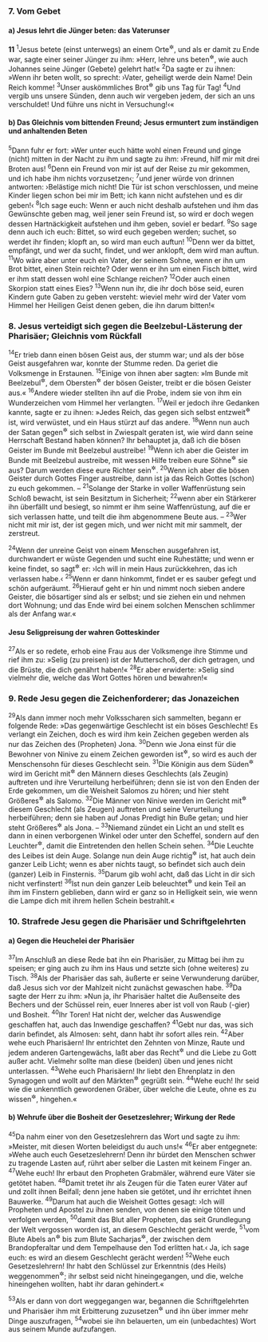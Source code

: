 ### 7. Vom Gebet

#### a) Jesus lehrt die Jünger beten: das Vaterunser

__11__
<sup>1</sup>Jesus betete (einst unterwegs) an einem Orte<sup title="= irgendwo">&#x2732;</sup>, und als er damit zu Ende war, sagte einer seiner Jünger zu ihm: »Herr, lehre uns beten<sup title="= ein Gebet">&#x2732;</sup>, wie auch Johannes seine Jünger (Gebete) gelehrt hat!«
<sup>2</sup>Da sagte er zu ihnen: »Wenn ihr beten wollt, so sprecht: ›Vater, geheiligt werde dein Name! Dein Reich komme!
<sup>3</sup>Unser auskömmliches Brot<sup title="vgl. Mt 6,11">&#x2732;</sup> gib uns Tag für Tag!
<sup>4</sup>Und vergib uns unsere Sünden, denn auch wir vergeben jedem, der sich an uns verschuldet! Und führe uns nicht in Versuchung!‹«

#### b) Das Gleichnis vom bittenden Freund; Jesus ermuntert zum inständigen und anhaltenden Beten

<sup>5</sup>Dann fuhr er fort: »Wer unter euch hätte wohl einen Freund und ginge (nicht) mitten in der Nacht zu ihm und sagte zu ihm: ›Freund, hilf mir mit drei Broten aus!
<sup>6</sup>Denn ein Freund von mir ist auf der Reise zu mir gekommen, und ich habe ihm nichts vorzusetzen‹;
<sup>7</sup>und jener würde von drinnen antworten: ›Belästige mich nicht! Die Tür ist schon verschlossen, und meine Kinder liegen schon bei mir im Bett; ich kann nicht aufstehen und es dir geben!‹
<sup>8</sup>Ich sage euch: Wenn er auch nicht deshalb aufstehen und ihm das Gewünschte geben mag, weil jener sein Freund ist, so wird er doch wegen dessen Hartnäckigkeit aufstehen und ihm geben, soviel er bedarf.
<sup>9</sup>So sage denn auch ich euch: Bittet, so wird euch gegeben werden; suchet, so werdet ihr finden; klopft an, so wird man euch auftun!
<sup>10</sup>Denn wer da bittet, empfängt, und wer da sucht, findet, und wer anklopft, dem wird man auftun.
<sup>11</sup>Wo wäre aber unter euch ein Vater, der seinem Sohne, wenn er ihn um Brot bittet, einen Stein reichte? Oder wenn er ihn um einen Fisch bittet, wird er ihm statt dessen wohl eine Schlange reichen?
<sup>12</sup>Oder auch einen Skorpion statt eines Eies?
<sup>13</sup>Wenn nun ihr, die ihr doch böse seid, euren Kindern gute Gaben zu geben versteht: wieviel mehr wird der Vater vom Himmel her Heiligen Geist denen geben, die ihn darum bitten!«

### 8. Jesus verteidigt sich gegen die Beelzebul-Lästerung der Pharisäer; Gleichnis vom Rückfall

<sup>14</sup>Er trieb dann einen bösen Geist aus, der stumm war; und als der böse Geist ausgefahren war, konnte der Stumme reden. Da geriet die Volksmenge in Erstaunen.
<sup>15</sup>Einige von ihnen aber sagten: »Im Bunde mit Beelzebul<sup title="vgl. 2.Kön 1,2">&#x2732;</sup>, dem Obersten<sup title="= Herrscher">&#x2732;</sup> der bösen Geister, treibt er die bösen Geister aus.«
<sup>16</sup>Andere wieder stellten ihn auf die Probe, indem sie von ihm ein Wunderzeichen vom Himmel her verlangten.
<sup>17</sup>Weil er jedoch ihre Gedanken kannte, sagte er zu ihnen: »Jedes Reich, das gegen sich selbst entzweit<sup title="oder: in sich selbst uneinig">&#x2732;</sup> ist, wird verwüstet, und ein Haus stürzt auf das andere.
<sup>18</sup>Wenn nun auch der Satan gegen<sup title="oder: mit">&#x2732;</sup> sich selbst in Zwiespalt geraten ist, wie wird dann seine Herrschaft Bestand haben können? Ihr behauptet ja, daß ich die bösen Geister im Bunde mit Beelzebul austreibe!
<sup>19</sup>Wenn ich aber die Geister im Bunde mit Beelzebul austreibe, mit wessen Hilfe treiben eure Söhne<sup title="oder: eigenen Leute">&#x2732;</sup> sie aus? Darum werden diese eure Richter sein<sup title="= euch das Urteil sprechen">&#x2732;</sup>.
<sup>20</sup>Wenn ich aber die bösen Geister durch Gottes Finger austreibe, dann ist ja das Reich Gottes (schon) zu euch gekommen. –
<sup>21</sup>Solange der Starke in voller Waffenrüstung sein Schloß bewacht, ist sein Besitztum in Sicherheit;
<sup>22</sup>wenn aber ein Stärkerer ihn überfällt und besiegt, so nimmt er ihm seine Waffenrüstung, auf die er sich verlassen hatte, und teilt die ihm abgenommene Beute aus. –
<sup>23</sup>Wer nicht mit mir ist, der ist gegen mich, und wer nicht mit mir sammelt, der zerstreut.

<sup>24</sup>Wenn der unreine Geist von einem Menschen ausgefahren ist, durchwandert er wüste Gegenden und sucht eine Ruhestätte; und wenn er keine findet, so sagt<sup title="oder: denkt">&#x2732;</sup> er: ›Ich will in mein Haus zurückkehren, das ich verlassen habe.‹
<sup>25</sup>Wenn er dann hinkommt, findet er es sauber gefegt und schön aufgeräumt.
<sup>26</sup>Hierauf geht er hin und nimmt noch sieben andere Geister, die bösartiger sind als er selbst; und sie ziehen ein und nehmen dort Wohnung; und das Ende wird bei einem solchen Menschen schlimmer als der Anfang war.«

#### Jesu Seligpreisung der wahren Gotteskinder

<sup>27</sup>Als er so redete, erhob eine Frau aus der Volksmenge ihre Stimme und rief ihm zu: »Selig (zu preisen) ist der Mutterschoß, der dich getragen, und die Brüste, die dich genährt haben!«
<sup>28</sup>Er aber erwiderte: »Selig sind vielmehr die, welche das Wort Gottes hören und bewahren!«

### 9. Rede Jesu gegen die Zeichenforderer; das Jonazeichen

<sup>29</sup>Als dann immer noch mehr Volksscharen sich sammelten, begann er folgende Rede: »Das gegenwärtige Geschlecht ist ein böses Geschlecht! Es verlangt ein Zeichen, doch es wird ihm kein Zeichen gegeben werden als nur das Zeichen des (Propheten) Jona.
<sup>30</sup>Denn wie Jona einst für die Bewohner von Ninive zu einem Zeichen geworden ist<sup title="Jona 3,3-5">&#x2732;</sup>, so wird es auch der Menschensohn für dieses Geschlecht sein.
<sup>31</sup>Die Königin aus dem Süden<sup title="1.Kön 10,1-10">&#x2732;</sup> wird im Gericht mit<sup title="= neben">&#x2732;</sup> den Männern dieses Geschlechts (als Zeugin) auftreten und ihre Verurteilung herbeiführen; denn sie ist von den Enden der Erde gekommen, um die Weisheit Salomos zu hören; und hier steht Größeres<sup title="d.h. einer, der größer ist">&#x2732;</sup> als Salomo.
<sup>32</sup>Die Männer von Ninive werden im Gericht mit<sup title="= neben">&#x2732;</sup> diesem Geschlecht (als Zeugen) auftreten und seine Verurteilung herbeiführen; denn sie haben auf Jonas Predigt hin Buße getan; und hier steht Größeres<sup title="d.h. einer, der größer ist">&#x2732;</sup> als Jona. –
<sup>33</sup>Niemand zündet ein Licht an und stellt es dann in einen verborgenen Winkel oder unter den Scheffel, sondern auf den Leuchter<sup title="= Lichtständer">&#x2732;</sup>, damit die Eintretenden den hellen Schein sehen.
<sup>34</sup>Die Leuchte des Leibes ist dein Auge. Solange nun dein Auge richtig<sup title="oder: gesund">&#x2732;</sup> ist, hat auch dein ganzer Leib Licht; wenn es aber nichts taugt, so befindet sich auch dein (ganzer) Leib in Finsternis.
<sup>35</sup>Darum gib wohl acht, daß das Licht in dir sich nicht verfinstert!
<sup>36</sup>Ist nun dein ganzer Leib beleuchtet<sup title="oder: ins Licht getreten">&#x2732;</sup> und kein Teil an ihm im Finstern geblieben, dann wird er ganz so in Helligkeit sein, wie wenn die Lampe dich mit ihrem hellen Schein bestrahlt.«

### 10. Strafrede Jesu gegen die Pharisäer und Schriftgelehrten

#### a) Gegen die Heuchelei der Pharisäer

<sup>37</sup>Im Anschluß an diese Rede bat ihn ein Pharisäer, zu Mittag bei ihm zu speisen; er ging auch zu ihm ins Haus und setzte sich (ohne weiteres) zu Tisch.
<sup>38</sup>Als der Pharisäer das sah, äußerte er seine Verwunderung darüber, daß Jesus sich vor der Mahlzeit nicht zunächst gewaschen habe.
<sup>39</sup>Da sagte der Herr zu ihm: »Nun ja, ihr Pharisäer haltet die Außenseite des Bechers und der Schüssel rein, euer Inneres aber ist voll von Raub (-gier) und Bosheit.
<sup>40</sup>Ihr Toren! Hat nicht der, welcher das Auswendige geschaffen hat, auch das Inwendige geschaffen?
<sup>41</sup>Gebt nur das, was sich darin befindet, als Almosen: seht, dann habt ihr sofort alles rein.
<sup>42</sup>Aber wehe euch Pharisäern! Ihr entrichtet den Zehnten von Minze, Raute und jedem anderen Gartengewächs, laßt aber das Recht<sup title="oder: die Rechtspflege, oder: das Gericht">&#x2732;</sup> und die Liebe zu Gott außer acht. Vielmehr sollte man diese (beiden) üben und jenes nicht unterlassen.
<sup>43</sup>Wehe euch Pharisäern! Ihr liebt den Ehrenplatz in den Synagogen und wollt auf den Märkten<sup title="oder: Straßen">&#x2732;</sup> gegrüßt sein.
<sup>44</sup>Wehe euch! Ihr seid wie die unkenntlich gewordenen Gräber, über welche die Leute, ohne es zu wissen<sup title="= ahnungslos">&#x2732;</sup>, hingehen.«

#### b) Wehrufe über die Bosheit der Gesetzeslehrer; Wirkung der Rede

<sup>45</sup>Da nahm einer von den Gesetzeslehrern das Wort und sagte zu ihm: »Meister, mit diesen Worten beleidigst du auch uns!«
<sup>46</sup>Er aber entgegnete: »Wehe auch euch Gesetzeslehrern! Denn ihr bürdet den Menschen schwer zu tragende Lasten auf, rührt aber selber die Lasten mit keinem Finger an.
<sup>47</sup>Wehe euch! Ihr erbaut den Propheten Grabmäler, während eure Väter sie getötet haben.
<sup>48</sup>Damit tretet ihr als Zeugen für die Taten eurer Väter auf und zollt ihnen Beifall; denn jene haben sie getötet, und ihr errichtet ihnen Bauwerke.
<sup>49</sup>Darum hat auch die Weisheit Gottes gesagt: ›Ich will Propheten und Apostel zu ihnen senden, von denen sie einige töten und verfolgen werden,
<sup>50</sup>damit das Blut aller Propheten, das seit Grundlegung der Welt vergossen worden ist, an diesem Geschlecht gerächt werde,
<sup>51</sup>vom Blute Abels an<sup title="1.Mose 4,8">&#x2732;</sup> bis zum Blute Sacharjas<sup title="2.Chr 24,20-22">&#x2732;</sup>, der zwischen dem Brandopferaltar und dem Tempelhause den Tod erlitten hat.‹ Ja, ich sage euch: es wird an diesem Geschlecht gerächt werden!
<sup>52</sup>Wehe euch Gesetzeslehrern! Ihr habt den Schlüssel zur Erkenntnis (des Heils) weggenommen<sup title="= beseitigt">&#x2732;</sup>; ihr selbst seid nicht hineingegangen, und die, welche hineingehen wollten, habt ihr daran gehindert.«

<sup>53</sup>Als er dann von dort weggegangen war, begannen die Schriftgelehrten und Pharisäer ihm mit Erbitterung zuzusetzen<sup title="oder: nachzustellen">&#x2732;</sup> und ihn über immer mehr Dinge auszufragen,
<sup>54</sup>wobei sie ihn belauerten, um ein (unbedachtes) Wort aus seinem Munde aufzufangen.